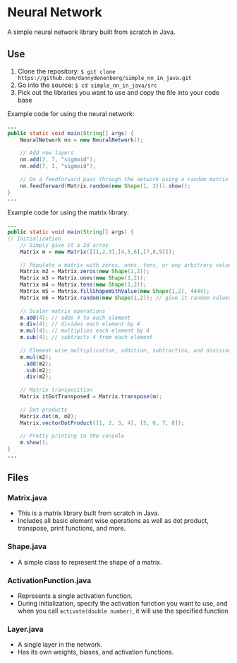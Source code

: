 # Neural Network 
A simple neural network library built from scratch in Java.

## Use
1. Clone the repository: ```$ git clone https://github.com/dannydenenberg/simple_nn_in_java.git```
2. Go into the source: ```$ cd simple_nn_in_java/src```
3. Pick out the libraries you want to use and copy the file into your code base

Example code for using the neural network: 
```java
...
public static void main(String[] args) { 
    NeuralNetwork nn = new NeuralNetwork();
    
    // Add new layers
    nn.add(2, 7, "sigmoid");
    nn.add(7, 1, "sigmoid");
    
    // Do a feedforward pass through the network using a random matrix 
    nn.feedforward(Matrix.random(new Shape(1, 2))).show();
}
...
```

Example code for using the matrix library: 
```java
...
public static void main(String[] args) {
// Initialization
    // Simply give it a 2d array
    Matrix m = new Matrix([[1,2,3],[4,5,6],[7,8,9]]);
    
    // Populate a matrix with zeros, ones, tens, or any arbitrary value, given a shape
    Matrix m2 = Matrix.zeros(new Shape(1,2));
    Matrix m3 = Matrix.ones(new Shape(1,2));
    Matrix m4 = Matrix.tens(new Shape(1,2));
    Matrix m5 = Matrix.fillShapeWithValue(new Shape(1,2), 4444); 
    Matrix m6 = Matrix.random(new Shape(1,2)); // give it random values between 0 and 1 for each element
    
    // Scalar matrix operations
    m.add(4); // adds 4 to each element
    m.div(4); // divides each element by 4
    m.mul(4); // multiplies each element by 4
    m.sub(4); // subtracts 4 from each element
    
    // Element wise multiplication, addition, subtraction, and division of two matrices
    m.mul(m2);
     .add(m2);
     .sub(m2);
     .div(m2);
    
    // Matrix transposition
    Matrix itGotTransposed = Matrix.transpose(m);
    
    // Dot products
    Matrix.dot(m, m2);
    Matrix.vectorDotProduct([1, 2, 3, 4], [5, 6, 7, 8]);
    
    // Pretty printing to the console
    m.show();
}
...
```

## Files
### Matrix.java
 * This is a matrix library built from scratch in Java. 
 * Includes all basic element wise operations as well as dot product, transpose, print functions, and more.

### Shape.java
 * A simple class to represent the shape of a matrix.
 
### ActivationFunction.java
 * Represents a single activation function.
 * During initialization, specify the activation function you want to use, and when you call ```activate(double number)```, it will use the specified function
 
### Layer.java
 * A single layer in the network.
 * Has its own weights, biases, and activation functions.
 
